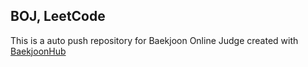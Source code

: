 ## BOJ, LeetCode
This is a auto push repository for Baekjoon Online Judge created with [BaekjoonHub](https://github.com/BaekjoonHub/BaekjoonHub)
